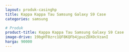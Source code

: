 ```yaml
---
layout: produk-casinghp
title: Kappa Kappa Tau Samsung Galaxy S9 Case
categories: samsung

# Produk
product-title: Kappa Kappa Tau Samsung Galaxy S9 Case
image-drive: 19bgHT0zrc1QF8KQFb4jpuzZDXOcVzanI
harga: 90000
---
```

